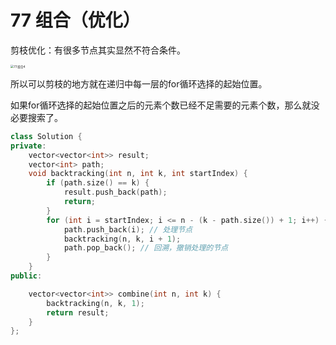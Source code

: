 # 77 组合（优化）

剪枝优化：有很多节点其实显然不符合条件。

<img src="https://img-blog.csdnimg.cn/20210130194335207.png" alt="77.组合4" style="zoom: 33%;" />

所以可以剪枝的地方就在递归中每一层的for循环选择的起始位置。

如果for循环选择的起始位置之后的元素个数已经不足需要的元素个数，那么就没必要搜索了。

```c++
class Solution {
private:
    vector<vector<int>> result;
    vector<int> path;
    void backtracking(int n, int k, int startIndex) {
        if (path.size() == k) {
            result.push_back(path);
            return;
        }
        for (int i = startIndex; i <= n - (k - path.size()) + 1; i++) { // 优化的地方
            path.push_back(i); // 处理节点
            backtracking(n, k, i + 1);
            path.pop_back(); // 回溯，撤销处理的节点
        }
    }
public:

    vector<vector<int>> combine(int n, int k) {
        backtracking(n, k, 1);
        return result;
    }
};
```

